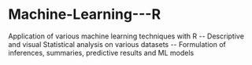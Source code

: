 # Machine-Learning---R
Application of various machine learning techniques with R --
Descriptive and visual Statistical analysis on various datasets --
Formulation of inferences, summaries, predictive results and ML models
